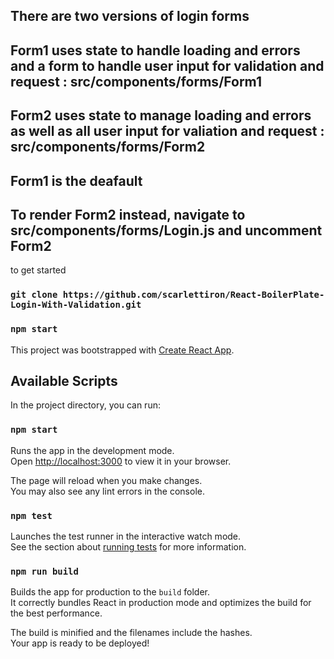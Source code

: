 ## There are two versions of login forms

## Form1 uses state to handle loading and errors and a form to handle user input for validation and request : src/components/forms/Form1

## Form2 uses state to manage loading and errors as well as all user input for valiation and request : src/components/forms/Form2


## Form1 is the deafault
## To render Form2 instead, navigate to src/components/forms/Login.js and uncomment Form2

to get started

### `git clone https://github.com/scarlettiron/React-BoilerPlate-Login-With-Validation.git`

### `npm start`


This project was bootstrapped with [Create React App](https://github.com/facebook/create-react-app).

## Available Scripts

In the project directory, you can run:

### `npm start`

Runs the app in the development mode.\
Open [http://localhost:3000](http://localhost:3000) to view it in your browser.

The page will reload when you make changes.\
You may also see any lint errors in the console.

### `npm test`

Launches the test runner in the interactive watch mode.\
See the section about [running tests](https://facebook.github.io/create-react-app/docs/running-tests) for more information.

### `npm run build`

Builds the app for production to the `build` folder.\
It correctly bundles React in production mode and optimizes the build for the best performance.

The build is minified and the filenames include the hashes.\
Your app is ready to be deployed!

